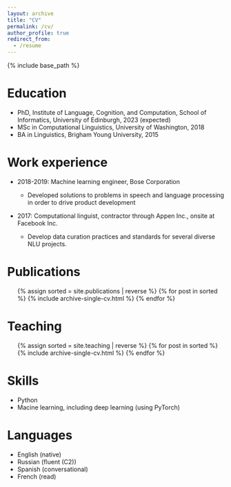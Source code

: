 ```yaml
---
layout: archive
title: "CV"
permalink: /cv/
author_profile: true
redirect_from:
  - /resume
---
```


{% include base_path %}

Education
======
* PhD, Institute of Language, Cognition, and Computation, School of Informatics, University of Edinburgh, 2023 (expected)
* MSc in Computational Linguistics, University of Washington, 2018
* BA in Linguistics, Brigham Young University, 2015



Work experience
======
* 2018-2019: Machine learning engineer, Bose Corporation
  * Developed solutions to problems in speech and language processing in order to drive product development

* 2017: Computational linguist, contractor through Appen Inc., onsite at Facebook Inc.
  * Develop data curation practices and standards for several diverse NLU projects.
  

Publications
======
  <ul>
    {% assign sorted = site.publications | reverse %}
    {% for post in sorted %}
     {% include archive-single-cv.html %}
  {% endfor %}</ul>
  
Teaching
======
  <ul>{% assign sorted = site.teaching | reverse %}
  {% for post in sorted %}
    {% include archive-single-cv.html %}
  {% endfor %}</ul>
  
Skills
======
* Python
* Macine learning, including deep learning (using PyTorch)

Languages
======
* English (native)
* Russian (fluent (C2))
* Spanish (conversational)
* French (read)
